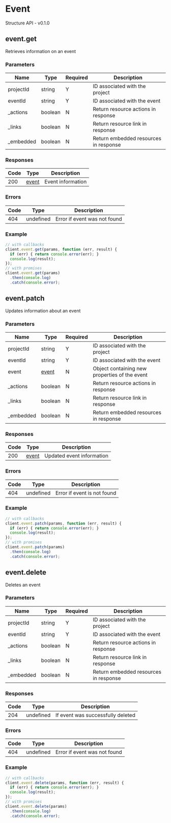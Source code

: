 # Event
Structure API - v0.1.0

## event.get
Retrieves information on an event



### Parameters
| Name | Type | Required | Description |
| ---- | ---- | -------- | ----------- |
| projectId | string | Y | ID associated with the project |
| eventId | string | Y | ID associated with the event |
| _actions | boolean | N | Return resource actions in response |
| _links | boolean | N | Return resource link in response |
| _embedded | boolean | N | Return embedded resources in response |

### Responses
| Code | Type | Description |
| ---- | ---- | ----------- |
| 200 | [event](_schemas.md#event) | Event information |

### Errors
| Code | Type | Description |
| ---- | ---- | ----------- |
| 404 | undefined | Error if event was not found |

### Example
```javascript
// with callbacks
client.event.get(params, function (err, result) {
  if (err) { return console.error(err); }
  console.log(result);
});
// with promises
client.event.get(params)
  .then(console.log)
  .catch(console.error);
```
## event.patch
Updates information about an event



### Parameters
| Name | Type | Required | Description |
| ---- | ---- | -------- | ----------- |
| projectId | string | Y | ID associated with the project |
| eventId | string | Y | ID associated with the event |
| event | [event](_schemas.md#event) | N | Object containing new properties of the event |
| _actions | boolean | N | Return resource actions in response |
| _links | boolean | N | Return resource link in response |
| _embedded | boolean | N | Return embedded resources in response |

### Responses
| Code | Type | Description |
| ---- | ---- | ----------- |
| 200 | [event](_schemas.md#event) | Updated event information |

### Errors
| Code | Type | Description |
| ---- | ---- | ----------- |
| 404 | undefined | Error if event is not found |

### Example
```javascript
// with callbacks
client.event.patch(params, function (err, result) {
  if (err) { return console.error(err); }
  console.log(result);
});
// with promises
client.event.patch(params)
  .then(console.log)
  .catch(console.error);
```
## event.delete
Deletes an event



### Parameters
| Name | Type | Required | Description |
| ---- | ---- | -------- | ----------- |
| projectId | string | Y | ID associated with the project |
| eventId | string | Y | ID associated with the event |
| _actions | boolean | N | Return resource actions in response |
| _links | boolean | N | Return resource link in response |
| _embedded | boolean | N | Return embedded resources in response |

### Responses
| Code | Type | Description |
| ---- | ---- | ----------- |
| 204 | undefined | If event was successfully deleted |

### Errors
| Code | Type | Description |
| ---- | ---- | ----------- |
| 404 | undefined | Error if event was not found |

### Example
```javascript
// with callbacks
client.event.delete(params, function (err, result) {
  if (err) { return console.error(err); }
  console.log(result);
});
// with promises
client.event.delete(params)
  .then(console.log)
  .catch(console.error);
```
